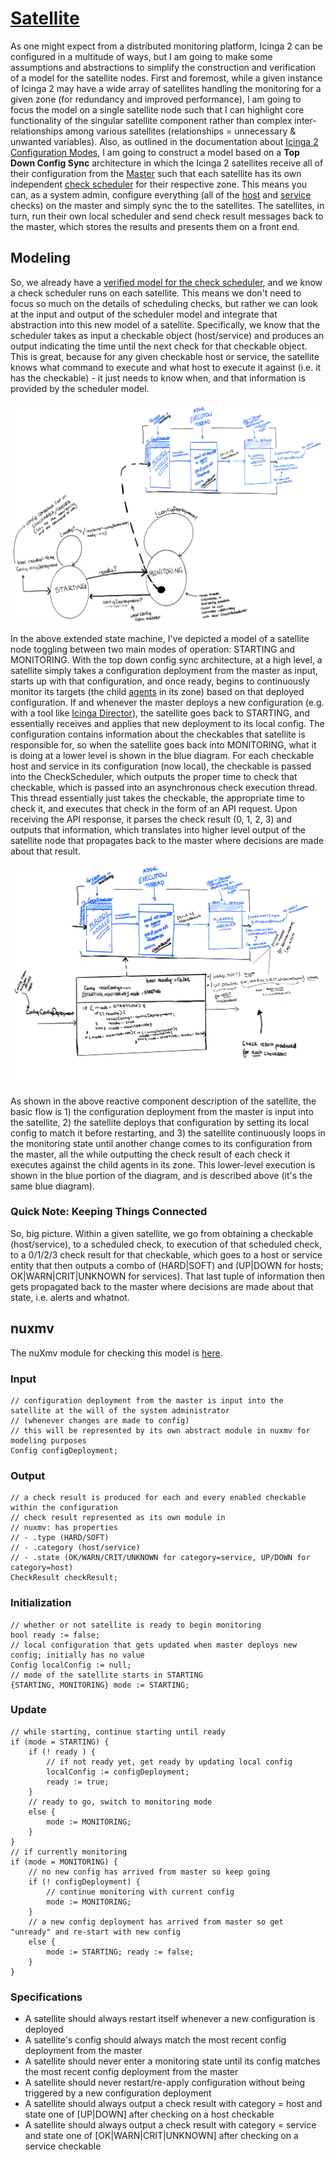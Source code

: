 # [Satellite](https://icinga.com/docs/icinga-2/latest/doc/06-distributed-monitoring/#roles-master-satellites-and-agents)

As one might expect from a distributed monitoring platform, Icinga 2 can be configured in a multitude of ways, but I am going to make some assumptions and abstractions to simplify the construction and verification of a model for the satellite nodes. First and foremost, while a given instance of Icinga 2 may have a wide array of satellites handling the monitoring for a given zone (for redundancy and improved performance), I am going to focus the model on a single satellite node such that I can highlight core functionality of the singular satellite component rather than complex inter-relationships among various satellites (relationships = unnecessary & unwanted variables).
Also, as outlined in the documentation about [Icinga 2 Configuration Modes](https://icinga.com/docs/icinga-2/latest/doc/06-distributed-monitoring/#configuration-modes), I am going to construct a model based on a **Top Down Config Sync** architecture in which the Icinga 2 satellites receive all of their configuration from the [Master](../master) such that each satellite has its own independent [check scheduler](../checkscheduler/README.md) for their respective zone. This means you can, as a system admin, configure everything (all of the [host](../host/README.md) and [service](../service/README.md) checks) on the master and simply sync the to the satellites. The satellites, in turn, run their own local scheduler and send check result messages back to the master, which stores the results and presents them on a front end.

## Modeling

So, we already have a [verified model for the check scheduler](../checkscheduler/README.md), and we know a check scheduler runs on each satellite. This means we don't need to focus so much on the details of scheduling checks, but rather we can look at the input and output of the scheduler model and integrate that abstraction into this new model of a satellite. Specifically, we know that the scheduler takes as input a checkable object (host/service) and produces an output indicating the time until the next check for that checkable object. This is great, because for any given checkable host or service, the satellite knows what command to execute and what host to execute it against (i.e. it has the checkable) - it just needs to know when, and that information is provided by the scheduler model.

![Satellite Extended State Machine Model](../../img/SatelliteESM.png)

In the above extended state machine, I've depicted a model of a satellite node toggling between two main modes of operation: STARTING and MONITORING. With the top down config sync architecture, at a high level, a satellite simply takes a configuration deployment from the master as input, starts up with that configuration, and once ready, begins to continuously monitor its targets (the child [agents](../agent/README.md) in its zone) based on that deployed configuration. If and whenever the master deploys a new configuration (e.g. with a tool like [Icinga Director](https://icinga.com/docs/icinga-director/latest/doc/01-Introduction/)), the satellite goes back to STARTING, and essentially receives and applies that new deployment to its local config. The configuration contains information about the checkables that satellite is responsible for, so when the satellite goes back into MONITORING, what it is doing at a lower level is shown in the blue diagram. For each checkable host and service in its configuration (now local), the checkable is passed into the CheckScheduler, which outputs the proper time to check that checkable, which is passed into an asynchronous check execution thread. This thread essentially just takes the checkable, the appropriate time to check it, and executes that check in the form of an API request. Upon receiving the API response, it parses the check result (0, 1, 2, 3) and outputs that information, which translates into higher level output of the satellite node that propagates back to the master where decisions are made about that result.

![Satellite Reactive Component Model](../../img/SatelliteReactiveComponent.png)

As shown in the above reactive component description of the satellite, the basic flow is 1) the configuration deployment from the master is input into the satellite, 2) the satellite deploys that configuration by setting its local config to match it before restarting, and 3) the satellite continuously loops in the monitoring state until another change comes to its configuration from the master, all the while outputting the check result of each check it executes against the child agents in its zone. This lower-level execution is shown in the blue portion of the diagram, and is described above (it's the same blue diagram).

### Quick Note: Keeping Things Connected

So, big picture. Within a given satellite, we go from obtaining a checkable (host/service), to a scheduled check, to execution of that scheduled check, to a 0/1/2/3 check result for that checkable, which goes to a host or service entity that then outputs a combo of (HARD|SOFT) and (UP|DOWN for hosts; OK|WARN|CRIT|UNKNOWN for services). That last tuple of information then gets propagated back to the master where decisions are made about that state, i.e. alerts and whatnot.

## nuxmv

The nuXmv module for checking this model is [here](check.smv).

### Input

```
// configuration deployment from the master is input into the satellite at the will of the system administrator
// (whenever changes are made to config)
// this will be represented by its own abstract module in nuxmv for modeling purposes
Config configDeployment;
```

### Output

```
// a check result is produced for each and every enabled checkable within the configuration
// check result represented as its own module in 
// nuxmv: has properties 
// - .type (HARD/SOFT) 
// - .category (host/service)
// - .state (OK/WARN/CRIT/UNKNOWN for category=service, UP/DOWN for category=host)
CheckResult checkResult;

```

### Initialization

```
// whether or not satellite is ready to begin monitoring
bool ready := false; 
// local configuration that gets updated when master deploys new config; initially has no value
Config localConfig := null; 
// mode of the satellite starts in STARTING
{STARTING, MONITORING} mode := STARTING; 

```

### Update

```
// while starting, continue starting until ready
if (mode = STARTING) {
    if (! ready ) {
        // if not ready yet, get ready by updating local config 
        localConfig := configDeployment;
        ready := true; 
    } 
    // ready to go, switch to monitoring mode
    else {
        mode := MONITORING;
    }
}
// if currently monitoring
if (mode = MONITORING) {
    // no new config has arrived from master so keep going
    if (! configDeployment) {
        // continue monitoring with current config
        mode := MONITORING;
    }
    // a new config deployment has arrived from master so get "unready" and re-start with new config 
    else {
        mode := STARTING; ready := false;
    }
}

```

### Specifications

- A satellite should always restart itself whenever a new configuration is deployed
- A satellite's config should always match the most recent config deployment from the master
- A satellite should never enter a monitoring state until its config matches the most recent config deployment from the master
- A satellite should never restart/re-apply configuration without being triggered by a new configuration deployment
- A satellite should always output a check result with category = host and state one of [UP|DOWN] after checking on a host checkable
- A satellite should always output a check result with category = service and state one of [OK|WARN|CRIT|UNKNOWN] after checking on a service checkable
  
